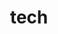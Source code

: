 ---
title: "tech"
image: "icon.svg"
style:
    background: "#5E3D50"
    color: "#fff"
description: "不学无术。"

---